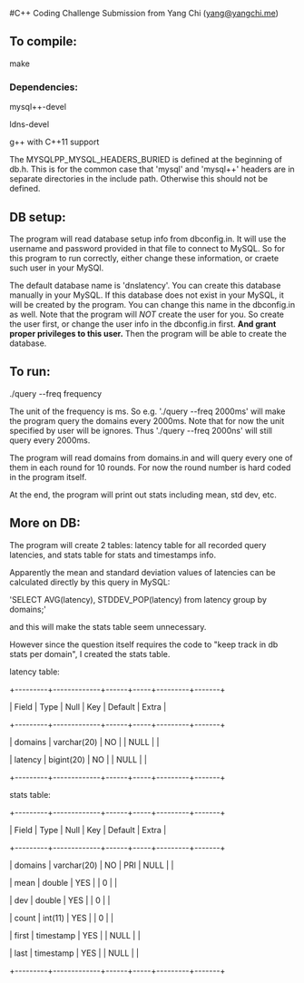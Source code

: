 #C++ Coding Challenge Submission from Yang Chi (yang@yangchi.me)

## To compile:

make

### Dependencies:

mysql++-devel

ldns-devel

g++ with C++11 support

The MYSQLPP\_MYSQL\_HEADERS\_BURIED is defined at the beginning of db.h. This is for the common case that 'mysql' and 'mysql++' headers are in separate directories in the include path. Otherwise this should not be defined.

## DB setup:

The program will read database setup info from dbconfig.in. It will use the username and password provided in that file to connect to MySQL. So for this program to run correctly, either change these information, or craete such user in your MySQl.

The default database name is 'dnslatency'. You can create this database manually in your MySQL. If this database does not exist in your MySQL, it will be created by the program. You can change this name in the dbconfig.in as well. Note that the program will *NOT* create the user for you. So create the user first, or change the user info in the dbconfig.in first. **And grant proper privileges to this user.** Then the program will be able to create the database.

## To run:

./query --freq frequency

The unit of the frequency is ms. So e.g. './query --freq 2000ms' will make the program query the domains every 2000ms. Note that for now the unit specified by user will be ignores. Thus './query --freq 2000ns' will still query every 2000ms.

The program will read domains from domains.in and will query every one of them in each round for 10 rounds. For now the round number is hard coded in the program itself.

At the end, the program will print out stats including mean, std dev, etc.

## More on DB:

The program will create 2 tables: latency table for all recorded query latencies, and stats table for stats and timestamps info.

Apparently the mean and standard deviation values of latencies can be calculated directly by this query in MySQL:

'SELECT AVG(latency), STDDEV\_POP(latency) from latency group by domains;'

and this will make the stats table seem unnecessary.

However since the question itself requires the code to "keep track in db stats per domain", I created the stats table.

latency table:

+---------+-------------+------+-----+---------+-------+

| Field   | Type        | Null | Key | Default | Extra |

+---------+-------------+------+-----+---------+-------+

| domains | varchar(20) | NO   |     | NULL    |       |

| latency | bigint(20)  | NO   |     | NULL    |       |

+---------+-------------+------+-----+---------+-------+

stats table:

+---------+-------------+------+-----+---------+-------+

| Field   | Type        | Null | Key | Default | Extra |

+---------+-------------+------+-----+---------+-------+

| domains | varchar(20) | NO   | PRI | NULL    |       |

| mean    | double      | YES  |     | 0       |       |

| dev     | double      | YES  |     | 0       |       |

| count   | int(11)     | YES  |     | 0       |       |

| first   | timestamp   | YES  |     | NULL    |       |

| last    | timestamp   | YES  |     | NULL    |       |

+---------+-------------+------+-----+---------+-------+

